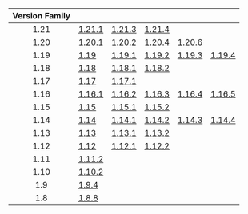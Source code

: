 | Version Family | | | | | |
|:---:|---|---|---|---|---|
| 1.21 | [1.21.1](https://github.com/BaldGang/spigot-build/releases/download/20250110/spigot-1.21.1.jar) | [1.21.3](https://github.com/BaldGang/spigot-build/releases/download/20250110/spigot-1.21.3.jar) | [1.21.4](https://github.com/BaldGang/spigot-build/releases/download/20250110/spigot-1.21.4.jar) | | |
| 1.20 | [1.20.1](https://github.com/BaldGang/spigot-build/releases/download/20250110/spigot-1.20.1.jar) | [1.20.2](https://github.com/BaldGang/spigot-build/releases/download/20250110/spigot-1.20.2.jar) | [1.20.4](https://github.com/BaldGang/spigot-build/releases/download/20250110/spigot-1.20.4.jar) | [1.20.6](https://github.com/BaldGang/spigot-build/releases/download/20250110/spigot-1.20.6.jar) | |
| 1.19 | [1.19](https://github.com/BaldGang/spigot-build/releases/download/20250110/spigot-1.19.jar) | [1.19.1](https://github.com/BaldGang/spigot-build/releases/download/20250110/spigot-1.19.1.jar) | [1.19.2](https://github.com/BaldGang/spigot-build/releases/download/20250110/spigot-1.19.2.jar) | [1.19.3](https://github.com/BaldGang/spigot-build/releases/download/20250110/spigot-1.19.3.jar) | [1.19.4](https://github.com/BaldGang/spigot-build/releases/download/20250110/spigot-1.19.4.jar) |
| 1.18 | [1.18](https://github.com/BaldGang/spigot-build/releases/download/20250110/spigot-1.18.jar) | [1.18.1](https://github.com/BaldGang/spigot-build/releases/download/20250110/spigot-1.18.1.jar) | [1.18.2](https://github.com/BaldGang/spigot-build/releases/download/20250110/spigot-1.18.2.jar) | | |
| 1.17 | [1.17](https://github.com/BaldGang/spigot-build/releases/download/20250110/spigot-1.17.jar) | [1.17.1](https://github.com/BaldGang/spigot-build/releases/download/20250110/spigot-1.17.1.jar) | | | |
| 1.16 | [1.16.1](https://github.com/BaldGang/spigot-build/releases/download/20250110/spigot-1.16.1.jar) | [1.16.2](https://github.com/BaldGang/spigot-build/releases/download/20250110/spigot-1.16.2.jar) | [1.16.3](https://github.com/BaldGang/spigot-build/releases/download/20250110/spigot-1.16.3.jar) | [1.16.4](https://github.com/BaldGang/spigot-build/releases/download/20250110/spigot-1.16.4.jar) | [1.16.5](https://github.com/BaldGang/spigot-build/releases/download/20250110/spigot-1.16.5.jar) |
| 1.15 | [1.15](https://github.com/BaldGang/spigot-build/releases/download/20250110/spigot-1.15.jar) | [1.15.1](https://github.com/BaldGang/spigot-build/releases/download/20250110/spigot-1.15.1.jar) | [1.15.2](https://github.com/BaldGang/spigot-build/releases/download/20250110/spigot-1.15.2.jar) | | |
| 1.14 | [1.14](https://github.com/BaldGang/spigot-build/releases/download/20250110/spigot-1.14.jar) | [1.14.1](https://github.com/BaldGang/spigot-build/releases/download/20250110/spigot-1.14.1.jar) | [1.14.2](https://github.com/BaldGang/spigot-build/releases/download/20250110/spigot-1.14.2.jar) | [1.14.3](https://github.com/BaldGang/spigot-build/releases/download/20250110/spigot-1.14.3.jar) | [1.14.4](https://github.com/BaldGang/spigot-build/releases/download/20250110/spigot-1.14.4.jar) |
| 1.13 | [1.13](https://github.com/BaldGang/spigot-build/releases/download/20250110/spigot-1.13.jar) | [1.13.1](https://github.com/BaldGang/spigot-build/releases/download/20250110/spigot-1.13.1.jar) | [1.13.2](https://github.com/BaldGang/spigot-build/releases/download/20250110/spigot-1.13.2.jar) | | |
| 1.12 | [1.12](https://github.com/BaldGang/spigot-build/releases/download/20250110/spigot-1.12.jar) | [1.12.1](https://github.com/BaldGang/spigot-build/releases/download/20250110/spigot-1.12.1.jar) | [1.12.2](https://github.com/BaldGang/spigot-build/releases/download/20250110/spigot-1.12.2.jar) | | |
| 1.11 | [1.11.2](https://github.com/BaldGang/spigot-build/releases/download/20250110/spigot-1.11.2.jar) | | | | |
| 1.10 | [1.10.2](https://github.com/BaldGang/spigot-build/releases/download/20250110/spigot-1.10.2.jar) | | | | |
| 1.9 | [1.9.4](https://github.com/BaldGang/spigot-build/releases/download/20250110/spigot-1.9.4.jar) | | | | |
| 1.8 | [1.8.8](https://github.com/BaldGang/spigot-build/releases/download/20250110/spigot-1.8.8.jar) | | | | |
